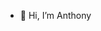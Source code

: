 - 👋 Hi, I’m Anthony

<!---
anthonySensei/anthonySensei is a ✨ special ✨ repository because its `README.md` (this file) appears on your GitHub profile.
You can click the Preview link to take a look at your changes.
--->
